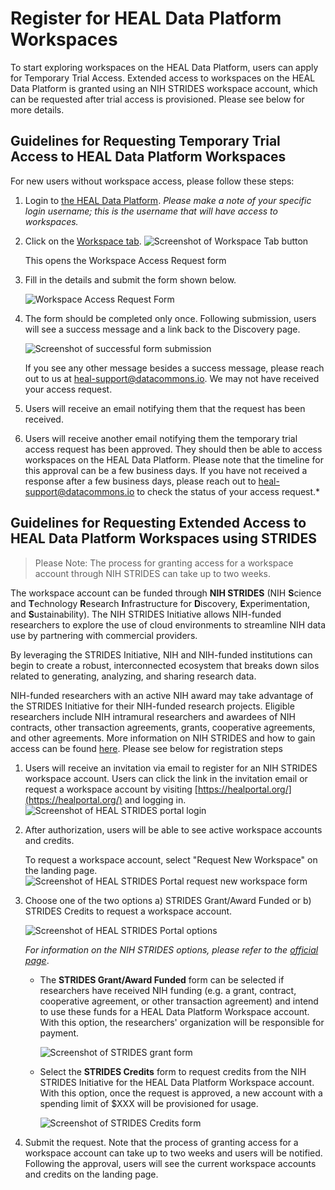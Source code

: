 # Register for HEAL Data Platform Workspaces

To start exploring workspaces on the HEAL Data Platform, users can apply for Temporary Trial Access. Extended access to workspaces on the HEAL Data Platform is granted using an NIH STRIDES workspace account, which can be requested after trial access is provisioned. Please see below for more details.

## Guidelines for Requesting Temporary Trial Access to HEAL Data Platform Workspaces

For new users without workspace access, please follow these steps:

1. Login to [the HEAL Data Platform](https://healdata.org/portal/login). *Please make a note of your specific login username; this is the username that will have access to workspaces.*
2. Click on the [Workspace tab](https://healdata.org/portal/workspace). 
      ![Screenshot of Workspace Tab button](../img/heal_workspace_tab.png)
   
      This opens the Workspace Access Request form

3. Fill in the details and submit the form shown below.

      ![Workspace Access Request Form](../img/workspace_reg_request_form.png)

4. The form should be completed only once. Following submission, users will see a success message and a link back to the Discovery page.

      ![Screenshot of successful form submission](../img/request_confirmation.png)
         
      If you see any other message besides a success message, please reach out to us at [heal-support@datacommons.io](mailto:heal-support@datacommons.io). We may not have received your access request.
         
6. Users will receive an email notifying them that the request has been received. 

7. Users will receive another email notifying them the temporary trial access request has been approved. They should then be able to access workspaces on the HEAL Data Platform. Please note that the timeline for this approval can be a few business days. If you have not received a response after a few business days, please reach out to [heal-support@datacommons.io](mailto:heal-support@datacommons.io) to check the status of your access request.*

## Guidelines for Requesting Extended Access to HEAL Data Platform Workspaces using STRIDES

> Please Note: The process for granting access for a workspace account through NIH STRIDES can take up to two weeks.

The workspace account can be funded through **NIH STRIDES** (NIH **S**cience and **T**echnology **R**esearch **I**nfrastructure for **D**iscovery, **E**xperimentation, and **S**ustainability). The NIH STRIDES Initiative allows NIH-funded researchers to explore the use of cloud environments to streamline NIH data use by partnering with commercial providers.

By leveraging the STRIDES Initiative, NIH and NIH-funded institutions can begin to create a robust, interconnected ecosystem that breaks down silos related to generating, analyzing, and sharing research data.

NIH-funded researchers with an active NIH award may take advantage of the STRIDES Initiative for their NIH-funded research projects. Eligible researchers include NIH intramural researchers and awardees of NIH contracts, other transaction agreements, grants, cooperative agreements, and other agreements. More information on NIH STRIDES and how to gain access can be found [here](https://datascience.nih.gov/strides). Please see below for registration steps

1. Users will receive an invitation via email to register for an NIH STRIDES workspace account. Users can click the link in the invitation email or request a workspace account by visiting [https://healportal.org/](https://healportal.org/) and logging in.
        ![Screenshot of HEAL STRIDES portal login](../img/heal_strides_portal_login_2.png)

2. After authorization, users will be able to see active workspace accounts and credits.

      To request a workspace account, select "Request New Workspace" on the landing page.
        ![Screenshot of HEAL STRIDES Portal request new workspace form](../img/healportal_request_new.png)

3. Choose one of the two options a) STRIDES Grant/Award Funded or b) STRIDES Credits to request a workspace account.
        
      ![Screenshot of HEAL STRIDES Portal options](../img/healportal_options.png)

      *For information on the NIH STRIDES options, please refer to the [official page](https://datascience.nih.gov/strides)*.

    * The **STRIDES Grant/Award Funded** form can be selected if researchers have received NIH funding (e.g. a grant, contract, cooperative agreement, or other transaction agreement) and intend to use these funds for a HEAL Data Platform Workspace account. With this option, the researchers' organization will be responsible for payment.

        ![Screenshot of STRIDES grant form](../img/strides_grant_form.png)

    * Select the **STRIDES Credits** form to request credits from the NIH STRIDES Initiative for the HEAL Data Platform Workspace account. With this option, once the request is approved, a new account with a spending limit of $XXX will be provisioned for usage.

        ![Screenshot of STRIDES Credits form](../img/strides_credits_form.png)

4. Submit the request. Note that the process of granting access for a workspace account can take up to two weeks and users will be notified. Following the approval, users will see the current workspace accounts and credits on the landing page.

